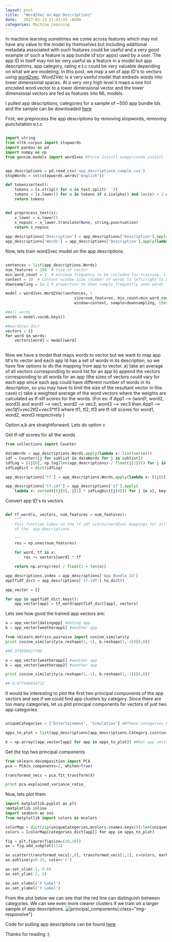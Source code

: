 ```yaml
---
layout: post
title:  "Word2Vec on App Descriptions"
date:   2017-03-13 21:43:43 -0600
categories: Machine Learning
---
```


In machine learning sometimes we come across features which may not have any value to the model by themselves but including additional metadata associated with 
such features could be useful and a very good example of such a feature is app bundle id's(or apps) used by a user. The app ID in itself may not be very useful as a feature in a 
model but app descriptions, app category, rating e.t.c could be very valuable depending on what we are modeling. In this post, we map a set of app ID's to
vectors using [word2vec](https://en.wikipedia.org/wiki/Word2vec). Word2Vec is a very useful model that embeds words into lower dimensional spaces. 
At a very very high level it maps a one hot encoded word vector to a lower dimensional vector and the lower dimensional vectors are fed as features into 
ML models.

I pulled app descriptions, categories for a sample of ~500 app bundle Ids and the sample can be downloaded [here](https://github.com/p058/word2vec-appdescriptions)

First, we preprocess the app descriptions by removing stopwords, removing punctutation e.t.c


```python

import string
from nltk.corpus import stopwords
import pandas as pd
import numpy as np
from gensim.models import word2vec #Force Install numpy(conda install -f numpy) if this scripts hangs when importing this


app_descriptions = pd.read_csv('app_descriptions_sample.csv')
StopWords = set(stopwords.words("english"))

def tokenize(text):
    tokens = [x.strip() for x in text.split(' ')]
    tokens = [x.lower() for x in tokens if x.isalpha() and len(x) > 2 and x not in StopWords]
    return tokens


def preprocess_text(x):
    x_lower = x.lower()
    x_nopunc = x_lower.translate(None, string.punctuation)
    return x_nopunc
    
app_descriptions['Description'] = app_descriptions['Description'].apply(lambda x : preprocess_text(x))
app_descriptions['Words'] = app_descriptions['Description'].apply(lambda x : tokenize(x))

```

Now, lets train word2vec model on the app descriptions

```python

sentences = list(app_descriptions.Words)
num_features = 100  # Size of vector
min_word_count = 1  # minimum frequency to be included for training. (=1 to train on all words)
context = 10  # Context window size (number of words to left/right to be used as context)
downsampling = 1e-2 # proportion to down sample frequently seen words

model = word2vec.Word2Vec(sentences, \
                              size=num_features, min_count=min_word_count, \
                              window=context, sample=downsampling, iter=50)

##All words                           
words = model.vocab.keys()

##word2vec dict
vectors = {}
for word in words:
    vectors[word] = model[word]
    

```

Now we have a model that maps words to vector but we want to map app Id's to vector and each app Id has a set of words in its description, 
so we have few options to do the mapping from app to vector.
a) take an average of all vectors corresponding to word list for an app
b) append the vectors corresponding to all words for an app (the sizes of vectors could vary for each app since each app could have different number
of words in its description, so you may have to limit the size of the resultant vector in this case)
c) take a weighted average of the word vectors where the weights are calculated as tf-idf scores for the words. (For ex: 
if App1 --> (word1, word2, word3)
and word1 --> vec1, word2 --> vec2, word3 --> vec3
then App1 --> vec1*tf1+vec2*tf2+vec3*tf3 where tf1, tf2, tf3 are tf-idf scores for word1, word2, word3 respectively
)

Option a,b are straightforward. Lets do option c 
 
Get tf-idf scores for all the words

```python
from collections import Counter

dataWords = app_descriptions.Words.apply(lambda x: list(set(x)))
idf = Counter([j for sublist in dataWords for j in sublist])
idfLog = [(j[0], np.log(len(app_descriptions) / float(j[1]))) for j in idf.items()]
idfLogDict = dict(idfLog)

app_descriptions['tf'] = app_descriptions.Words.apply(lambda x: [(j[0], j[1] / float(len(x))) for j in Counter(x).items()])

app_descriptions['tf-idf'] = app_descriptions['tf'].apply(
    lambda x: sorted([(j[0], j[1] * idfLogDict[j[0]]) for j in x], key=lambda x: x[1], reverse=True))

```

Convert app ID's to vectors

```python

def tf_word(x, vectors, num_features = num_features):
    """
    this function takes in the tf-idf scores/word2vec mappings for all words corresponding to an app and returns a weighted average
    of the  app descriptions
    
    """
    res = np.ones(num_features)

    for word, tf in x:
        res += vectors[word] * tf

    return np.array(res) / float(1 + len(x))

app_descriptions.index = app_descriptions['App Bundle Id']
apptfidf_dict = app_descriptions['tf-idf'].to_dict()

app_vector = {}

for app in apptfidf_dict.keys():
    app_vector[app] = tf_word(apptfidf_dict[app], vectors)


```

Lets see how good the trained app vectors are:

```python
a = app_vector[datingapp] #dating app
b = app_vector[weatherapp1] #weather app

from sklearn.metrics.pairwise import cosine_similarity
print cosine_similarity(a.reshape(1,-1), b.reshape(1,-1))[0,0])

##0.374598927786

a = app_vector[weatherapp1] #weather app
b = app_vector[weatherapp2] #weather app

print cosine_similarity(a.reshape(1,-1), b.reshape(1,-1))[0,0])

## 0.977446654722
```

It would be interesting to plot the first two principal components of the app vectors and see if we could find app clusters by category.
Since there are too many categories, let us plot principal components for vectors of just two app categories.

```python

uniqueCategories = ['Entertainment', 'Simulation'] ##These categories have equal number of samples

apps_to_plot = list(app_descriptions[app_descriptions.Category.isin(uniqueCategories)]['App Bundle Id']) ##List of apps to plot

X = np.array([app_vector[app] for app in apps_to_plot]) ##Get app vectors for the apps
```

Get the top two principal components 

```python
from sklearn.decomposition import PCA
pca = PCA(n_components=2, whiten=True)

transformed_vecs = pca.fit_transform(X)

print pca.explained_variance_ratio_


```

Now, lets plot them

```python
import matplotlib.pyplot as plt
%matplotlib inline
import seaborn as sns
from matplotlib import colors as mcolors

colorMap = dict(zip(uniqueCategories,mcolors.cnames.keys()[:len(uniqueCategories)]))
colors = [colorMap[categories_dict[app]] for app in apps_to_plot]

fig = plt.figure(figsize=(20,10))
ax = fig.add_subplot(111)

ax.scatter(transformed_vecs[:,0], transformed_vecs[:,1], c=colors, marker='o', s=200, alpha=0.7)
ax.axhline(y=0.25, color='r')

ax.set_xlim(-1, 0.6)
ax.set_ylim(-2, 2)

ax.set_xlabel('X Label')
ax.set_ylabel('Y Label')

```

From the plot below we can see that the red line can distinguish between categories. We can see even more clearer
clusters if we train on a larger sample of app descriptions. ![principal_components]({{site.baseurl}}/images/word2vec_1.png){:class="img-responsive"}

Code for pulling app descriptions can be found [here](https://github.com/p058/word2vec-appdescriptions)

Thanks for reading :) 

